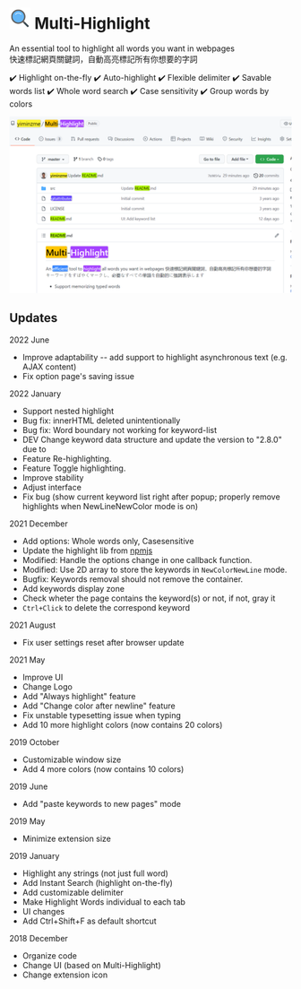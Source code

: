 # ![extension-logo](src/img/logo38.png) Multi-Highlight

An essential tool to highlight all words you want in webpages  
快速標記網頁關鍵詞，自動高亮標記所有你想要的字詞  

✔️ Highlight on-the-fly  ✔️ Auto-highlight  ✔️ Flexible delimiter  ✔️ Savable words list  ✔️ Whole word search  ✔️ Case sensitivity  ✔️ Group words by colors  


![screenshot-2](doc/2_screenshot_github.png)

## Updates 

2022 June  
* Improve adaptability -- add support to highlight asynchronous text (e.g. AJAX content)
* Fix option page's saving issue

2022 January  
* Support nested highlight
* Bug fix: innerHTML deleted unintentionally
* Bug fix: Word boundary not working for keyword-list
* DEV Change keyword data structure and update the version to "2.8.0" due to 
* Feature Re-highlighting.
* Feature Toggle highlighting.
* Improve stability
* Adjust interface
* Fix bug (show current keyword list right after popup; properly remove highlights when NewLineNewColor mode is on)

2021 December
* Add options: Whole words only, Casesensitive
* Update the highlight lib from [npmjs](https://www.npmjs.com/package/jquery-highlight)
* Modified: Handle the options change in one callback function.
* Modified: Use 2D array to store the keywords in `NewColorNewLine` mode.
* Bugfix: Keywords removal should not remove the container.
* Add keywords display zone
* Check wheter the page contains the keyword(s) or not, if not, gray it
* `Ctrl+Click` to delete the correspond keyword

2021 August
* Fix user settings reset after browser update

2021 May
* Improve UI
* Change Logo
* Add "Always highlight" feature
* Add "Change color after newline" feature
* Fix unstable typesetting issue when typing
* Add 10 more highlight colors (now contains 20 colors)

2019 October
* Customizable window size
* Add 4 more colors (now contains 10 colors)

2019 June
* Add "paste keywords to new pages" mode

2019 May
* Minimize extension size

2019 January
* Highlight any strings (not just full word)
* Add Instant Search (highlight on-the-fly)
* Add customizable delimiter
* Make Highlight Words individual to each tab
* UI changes
* Add Ctrl+Shift+F as default shortcut

2018 December
* Organize code
* Change UI (based on Multi-Highlight)
* Change extension icon